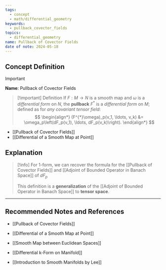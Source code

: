 ```yaml
---
tags:
  - concept
  - math/differential_geometry
keywords:
  - pullback_covector_fields
topics:
  - differential_geometry
name: Pullback of Covector Fields
date of note: 2024-05-18
---
```


## Concept Definition

>[!important]
>**Name**: Pullback of Covector Fields


>[!important] Definition
>If $F: M \rightarrow N$ is a smooth map and $\omega$ is a *differential form* on $N$, the **pullback** $F^{*}$ is a *differential form* on $M$; defined as for *any covariant tensor field*:
>$$
> \begin{align*}
> (F^{*}\omega)_p(v_1, \ldots, v_k) &= \omega_p\left(dF_p(v_1), \ldots, dF_p(v_k)\right).
> \end{align*}
>$$

- [[Pullback of Covector Fields]]
- [[Differential of a Smooth Map at Point]]

## Explanation

>[!info]
> For $1$-form, we can recover the formula for the [[Pullback of Covector Fields]] and [[Adjoint of Bounded Operator in Banach Space]] of $dF_{p}$
> 
> This definition is a **generalization** of the [[Adjoint of Bounded Operator in Banach Space]] to **tensor space**.




















-----------
##  Recommended Notes and References


- [[Pullback of Covector Fields]]
- [[Differential of a Smooth Map at Point]]
- [[Smooth Map between Euclidean Spaces]]
- [[Differential k-Form on Manifold]]





- [[Introduction to Smooth Manifolds by Lee]]